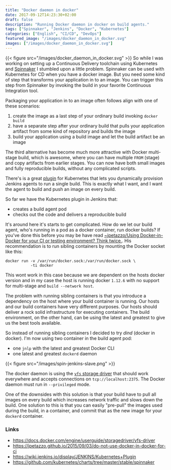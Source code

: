 ```yaml
---
title: "Docker daemon in docker"
date: 2017-09-12T14:23:30+02:00
draft: false
description: "Running Docker daemon in docker on build agents."
tags: ["Spinnaker", "Jenkins", "Docker", "Kubernetes"]
categories: ["English", "CI/CD", "DevOps"]
featured_image: "/images/docker_daemon_in_docker.svg"
images: ["/images/docker_daemon_in_docker.svg"]
---
```


{{< figure src="/images/docker_daemon_in_docker.svg" >}}
So while I was working on setting up a Continuous Delivery toolchain using Kubernetes and [Spinnaker](https://spinnaker.io) I stumbled upon a little problem. Spinnaker can be used with Kubernetes for CD when you have a docker image. But you need some kind of step that transforms your application in to an image. You can trigger this step from Spinnaker by invoking the build
in your favorite Continuous Integration tool.

Packaging your application in to an image often follows align with one of these scenarios:

1. create the image as a last step of your ordinary build invoking `docker build`
2. have a separate step after your ordinary build that pulls
your application artifact from some kind of repository and builds the image
3. build your application using a build image and let the build artifact be an image

The third alternative has become much more attractive with Docker multi-stage build, which is awesome, where you can have multiple `FROM` (stage) and copy artifacts from earlier stages.
You can now have both small images and fully reproducible builds, without any complicated scripts.

There's is a great [plugin](https://wiki.jenkins.io/display/JENKINS/Kubernetes+Plugin) for Kubernetes that lets you dynamically provision Jenkins agents to run a single build. This is exactly what I want, and I want the agent to build and push an image on every build.

So far we have the Kubernetes plugin in Jenkins that:
* creates a build agent pod
* checks out the code and delivers a reproducible build

It's around here it's starts to get complicated. How do we let our
build agent, who's running in a pod as a docker container, run docker builds? If you've done this before you may be have read [~jpetazzo/Using Docker-in-Docker for your CI or testing environment? Think twice.](https://jpetazzo.github.io/2015/09/03/do-not-use-docker-in-docker-for-ci/). His recommendation is to run sibling containers by mounting the
Docker socket like this:
```
docker run -v /var/run/docker.sock:/var/run/docker.sock \
           -ti docker
```

This wont work in this case because we are dependent on the hosts docker version and in my case the host is running docker `1.12.6`
with no support for multi-stage and `build --network host`.

The problem with running sibling containers is that you introduce a dependency on the host where your build container is running. Our hosts and our build containers have very different purposes. Our hosts should deliver a rock solid infrastructure for executing containers. The build environment, on the other hand, can be using the latest and greatest to
give us the best tools available.  

So instead of running sibling containers I decided to try *dind* (docker in docker). I'm now using two container in the build agent pod:

* one `jnlp` with the latest and greatest Docker CLI
* one latest and greatest `dockerd` daemon

{{< figure src="/images/spin-jenkins-slave.png" >}}

The docker daemon is using the [`vfs` storage driver](https://docs.docker.com/engine/userguide/storagedriver/vfs-driver/) that should work everywhere and accepts connections on `tcp://localhost:2375`. The Docker daemon must run in `--privileged` mode.

One of the downsides with this solution is that your build have to pull all images on every build which increases network traffic and slows down the build. One solution to this is that you can easily "pre-pull" the images used during the build, in a container, and commit that as the new
image for your `dockerd` container.

### Links

* https://docs.docker.com/engine/userguide/storagedriver/vfs-driver
* https://jpetazzo.github.io/2015/09/03/do-not-use-docker-in-docker-for-ci
* https://wiki.jenkins.io/display/JENKINS/Kubernetes+Plugin
* https://github.com/kubernetes/charts/tree/master/stable/spinnaker
